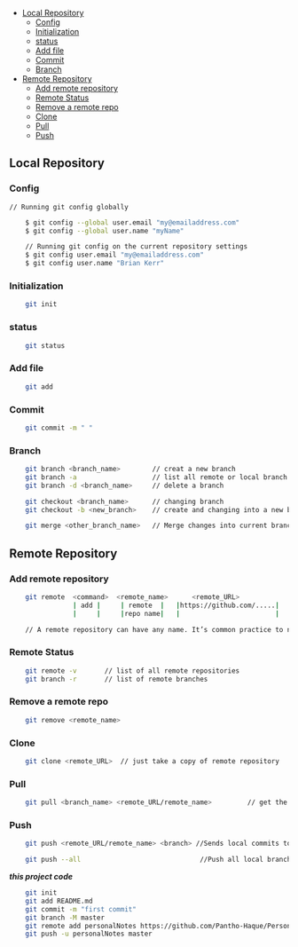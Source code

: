 - [Local Repository](#local-repository)
  - [Config](#config)
  - [Initialization](#initialization)
  - [status](#status)
  - [Add file](#add-file)
  - [Commit](#commit)
  - [Branch](#branch)
- [Remote Repository](#remote-repository)
  - [Add remote repository](#add-remote-repository)
  - [Remote Status](#remote-status)
  - [Remove a remote repo](#remove-a-remote-repo)
  - [Clone](#clone)
  - [Pull](#pull)
  - [Push](#push)

## Local Repository

### Config

    // Running git config globally

```sh
    $ git config --global user.email "my@emailaddress.com"
    $ git config --global user.name "myName"

    // Running git config on the current repository settings
    $ git config user.email "my@emailaddress.com"
    $ git config user.name "Brian Kerr"
```

### Initialization

```sh
    git init
```

### status

```sh
    git status
```

### Add file

```sh
    git add
```

### Commit

```sh
    git commit -m " "
```

### Branch

```sh
    git branch <branch_name>        // creat a new branch
    git branch -a                   // list all remote or local branch
    git branch -d <branch_name>     // delete a branch

    git checkout <branch_name>      // changing branch
    git checkout -b <new_branch>    // create and changing into a new branch

    git merge <other_branch_name>   // Merge changes into current branch
```

## Remote Repository

### Add remote repository

```sh
    git remote  <command>  <remote_name>      <remote_URL>
                | add |     | remote  |   |https://github.com/.....|
                |     |     |repo name|   |                        |

    // A remote repository can have any name. It’s common practice to name the remote repository ‘origin’.
```

### Remote Status

```sh
    git remote -v       // list of all remote repositories
    git branch -r       // list of remote branches
```

### Remove a remote repo

```sh
    git remove <remote_name>
```

### Clone

```sh
    git clone <remote_URL>  // just take a copy of remote repository
```

### Pull

```sh
    git pull <branch_name> <remote_URL/remote_name>         // get the latest version of a repository
```

### Push

```sh
    git push <remote_URL/remote_name> <branch> //Sends local commits to the remote repository.

    git push --all                              //Push all local branches to remote repository
```

<!-- http://guides.beanstalkapp.com/version-control/common-git-commands.html

stash
log
rm

 -->

**_this project code_**

```sh
    git init
    git add README.md
    git commit -m "first commit"
    git branch -M master
    git remote add personalNotes https://github.com/Pantho-Haque/PersonalNoets.git
    git push -u personalNotes master
```
